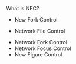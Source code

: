 What is NFC?
* New Fork Control
+ Network File Control
* Network Fork Control
* Network Focus Control
* New Figure Control
